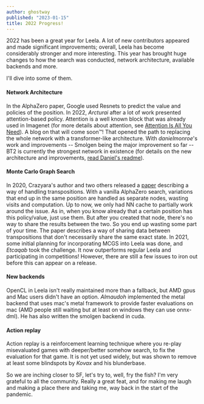 ```yaml
---
author: ghostway
published: "2023-01-15"
title: 2022 Progress!
---
```


2022 has been a great year for Leela. A lot of new contributors appeared and made significant improvements; overall, Leela has become considerably stronger and more interesting.
This year has brought huge changes to how the search was conducted, network architecture, available backends and more.
<!--more-->

I'll dive into some of them.

#### Network Architecture
In the AlphaZero paper, Google used Resnets to predict the value and policies of the position. In 2022, *Arcturai* after a lot of work
presented attention-based policy. Attention is a well known block that was already used in Imagenet (for more details about attention, see [Attention Is All You Need](https://arxiv.org/abs/1706.03762)). A blog on that will come soon™!
That opened the path to replacing the whole network with a transformer-like architecture. With *danielmonroe*'s work and improvements -- Smolgen being the major
improvement so far -- BT2 is currently the strongest network in existence (for details on the new architecture and improvements, [read Daniel's readme](https://github.com/Ergodice/lczero-training/blob/attention-net-body/README.md)).

#### Monte Carlo Graph Search
In 2020, Crazyara's author and two others released a [paper](https://arxiv.org/abs/2012.11045) describing a way of handling transpositions. With a vanilla AlphaZero search, variations that end up in the same position are handled as separate nodes, wasting visits and computation.
Up to now, we only had NN cache to partially work around the issue. As in, when you know already that a certain position has this policy/value, just use them. But after you created that node, there's no way to share the results between the two. So you end up wasting some part of your time.
The paper describes a way of sharing data between transpositions that don't necessarily share the same exact state. In 2021, some initial planning for incorporating MCGS into Leela was done, and *Etcaqab* took the challenge. It now outperforms regular Leela and participating in competitions! However, there are still a few issues to iron out before this can appear on a release.

#### New backends
OpenCL in Leela isn't really maintained more than a fallback, but AMD gpus and Mac users didn't have an option. *Almaudoh* implemented the metal backend that uses mac's metal
framework to provide faster evaluations on mac (AMD people still waiting but at least on windows they can use onnx-dml). He has also written the smolgen backend in cuda.

#### Action replay
Action replay is a reinforcement learning technique where you re-play misevaluated games with deeper/better somehow search, to fix the evaluation for that game.
It is not yet used widely, but was shown to remove at least some blindspots by *Kovax* and his blunderbase.

So we are inching closer to SF, let's try to, well, fry the fish?
I'm very grateful to all the community. Really a great feat, and for making me laugh and making a place there and taking me, way back in the start of the pandemic.
